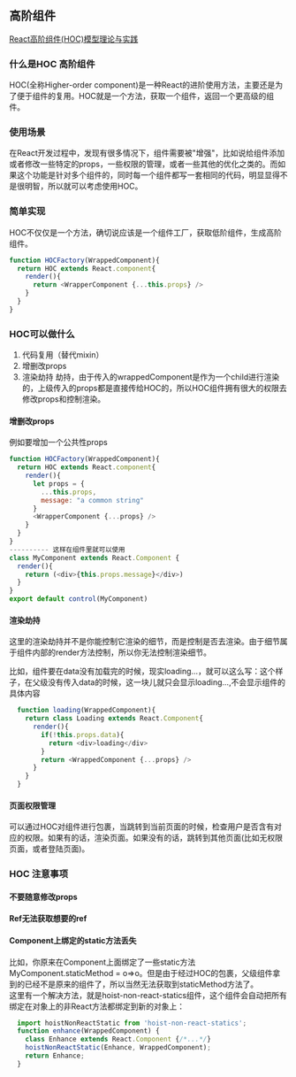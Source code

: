 ## 高阶组件
[React高阶组件(HOC)模型理论与实践](https://segmentfault.com/a/1190000008112017?_ea=1553893)

### 什么是HOC 高阶组件

HOC(全称Higher-order component)是一种React的进阶使用方法，主要还是为了便于组件的复用。HOC就是一个方法，获取一个组件，返回一个更高级的组件。

### 使用场景

在React开发过程中，发现有很多情况下，组件需要被"增强"，比如说给组件添加或者修改一些特定的props，一些权限的管理，或者一些其他的优化之类的。而如果这个功能是针对多个组件的，同时每一个组件都写一套相同的代码，明显显得不是很明智，所以就可以考虑使用HOC。

### 简单实现

HOC不仅仅是一个方法，确切说应该是一个组件工厂，获取低阶组件，生成高阶组件。


```javascript
function HOCFactory(WrappedComponent){
  return HOC extends React.component{
    render(){
      return <WrapperComponent {...this.props} />
    }
  }
}

```

### HOC可以做什么
1. 代码复用（替代mixin）
2. 增删改props
3. 渲染劫持 
劫持，由于传入的wrappedComponent是作为一个child进行渲染的，上级传入的props都是直接传给HOC的，所以HOC组件拥有很大的权限去修改props和控制渲染。

#### 增删改props
例如要增加一个公共性props
```javascript
function HOCFactory(WrappedComponent){
  return HOC extends React.component{
    render(){
      let props = {
        ...this.props,
        message: "a common string"
      }
      <WrapperComponent {...props} />
    }
  }
}
---------- 这样在组件里就可以使用
class MyComponent extends React.Component {
  render(){
    return (<div>{this.props.message}</div>)
  }
}
export default control(MyComponent)
```

#### 渲染劫持
这里的渲染劫持并不是你能控制它渲染的细节，而是控制是否去渲染。由于细节属于组件内部的render方法控制，所以你无法控制渲染细节。

比如，组件要在data没有加载完的时候，现实loading...，就可以这么写：这个样子，在父级没有传入data的时候，这一块儿就只会显示loading...,不会显示组件的具体内容

```javascript
  function loading(WrappedComponent){
    return class Loading extends React.Component{
      render(){
        if(!this.props.data){
          return <div>loading</div>
        }
        return <WrappedComponent {...props} />
      }
    }
  }
```
#### 页面权限管理
可以通过HOC对组件进行包裹，当跳转到当前页面的时候，检查用户是否含有对应的权限。如果有的话，渲染页面。如果没有的话，跳转到其他页面(比如无权限页面，或者登陆页面)。

### HOC 注意事项
#### 不要随意修改props

#### Ref无法获取想要的ref

#### Component上绑定的static方法丢失 

比如，你原来在Component上面绑定了一些static方法MyComponent.staticMethod = o=>o。但是由于经过HOC的包裹，父级组件拿到的已经不是原来的组件了，所以当然无法获取到staticMethod方法了。  
这里有一个解决方法，就是hoist-non-react-statics组件，这个组件会自动把所有绑定在对象上的非React方法都绑定到新的对象上：
```javascript
  import hoistNonReactStatic from 'hoist-non-react-statics';
  function enhance(WrappedComponent) {
    class Enhance extends React.Component {/*...*/}
    hoistNonReactStatic(Enhance, WrappedComponent);
    return Enhance;
  }
```




